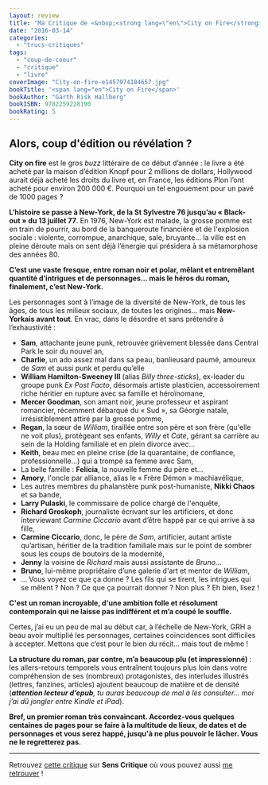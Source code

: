 ```yaml
---
layout: review
title: "Ma Critique de «&nbsp;<strong lang=\"en\">City on Fire</strong>&nbsp;» de <em>Garth Risk Hallberg</em>"
date: "2016-03-14"
categories: 
  - "trucs-critiques"
tags: 
  - "coup-de-coeur"
  - "critique"
  - "livre"
coverImage: "City-on-fire-e1457974184657.jpg"
bookTitle: '<span lang="en">City on Fire</span>'
bookAuthor: "Garth Risk Hallberg"
bookISBN: 9782259228190  
bookRating: 5
---
```


## Alors, coup d'édition ou révélation ?

**City on fire** est le gros _buzz_ littéraire de ce début d’année : le livre a été acheté par la maison d’édition Knopf pour 2 millions de dollars, Hollywood aurait déjà acheté les droits du livre et, en France, les éditions Plon l’ont acheté pour environ 200 000 €. Pourquoi un tel engouement pour un pavé de 1000 pages ?

**L’histoire se passe à New-York, de la St Sylvestre 76 jusqu’au « Black-out » du 13 juillet 77**. En 1976, New-York est malade, la grosse pomme est en train de pourrir, au bord de la banqueroute financière et de l'explosion sociale : violente, corrompue, anarchique, sale, bruyante... la ville est en pleine déroute mais on sent déjà l’énergie qui présidera à sa métamorphose des années 80.

**C’est une vaste fresque, entre roman noir et polar, mêlant et entremêlant quantité d’intrigues et de personnages... mais le héros du roman, finalement, c’est New-York.**

Les personnages sont à l’image de la diversité de New-York, de tous les âges, de tous les milieux sociaux, de toutes les origines... mais **New-Yorkais avant tout**. En vrac, dans le désordre et sans prétendre à l’exhaustivité :

- **Sam**, attachante jeune punk, retrouvée grièvement blessée dans Central Park le soir du nouvel an,
- **Charlie**, un ado assez mal dans sa peau, banlieusard paumé, amoureux de _Sam_ et aussi punk et perdu qu’elle
- **William Hamilton-Sweeney III** (alias _Billy three-sticks_), ex-leader du groupe punk _Ex Post Facto_, désormais artiste plasticien, accessoirement riche héritier en rupture avec sa famille et héroïnomane,
- **Mercer Goodman**, son amant noir, jeune professeur et aspirant romancier, récemment débarqué du « Sud », sa Géorgie natale, irrésistiblement attiré par la grosse pomme,
- **Regan**, la sœur de _William_, tiraillée entre son père et son frère (qu'elle ne voit plus), protégeant ses enfants, _Willy_ et _Cate_, gérant sa carrière au sein de la Holding familiale et en plein divorce avec...
- **Keith**, beau mec en pleine crise (de la quarantaine, de confiance, professionnelle...) qui a trompé sa femme avec Sam,
- La belle famille : **Felicia**, la nouvelle femme du père et...
- **Amory**, l'oncle par alliance, alias le « Frère Démon » machiavélique,
- Les autres membres du phalanstère punk post-humaniste, **Nikki Chaos** et sa bande,
- **Larry Pulaski**, le commissaire de police chargé de l'enquête,
- **Richard Groskoph**, journaliste écrivant sur les artificiers, et donc interviewant _Carmine Ciccario_ avant d’être happé par ce qui arrive à sa fille,
- **Carmine Ciccario**, donc, le père de _Sam_, artificier, autant artiste qu’artisan, héritier de la tradition familiale mais sur le point de sombrer sous les coups de boutoirs de la modernité,
- **Jenny** la voisine de _Richard_ mais aussi assistante de _Bruno_…
- **Bruno**, lui-même propriétaire d’une galerie d'art et mentor de _William_,
- ... Vous voyez ce que ça donne ? Les fils qui se tirent, les intrigues qui se mêlent ? Non ? Ce que ça pourrait donner ? Non plus ? Eh bien, lisez !

**C'est un roman incroyable, d'une ambition folle et résolument contemporain qui ne laisse pas indifférent et m’a coupé le souffle.**

Certes, j’ai eu un peu de mal au début car, à l’échelle de New-York, GRH a beau avoir multiplié les personnages, certaines coïncidences sont difficiles à accepter. Mettons que c’est pour le bien du récit… mais tout de même !

**La structure du roman, par contre, m’a beaucoup plu (et impressionné)** : les allers-retours temporels vous entraînent toujours plus loin dans votre compréhension de ses (nombreux) protagonistes, des interludes illustrés (lettres, fanzines, articles) ajoutent beaucoup de matière et de densité (_**attention lecteur d’epub**, tu auras beaucoup de mal à les consulter… moi j’ai dû jongler entre Kindle et iPad_).

**Bref, un premier roman très convaincant. Accordez-vous quelques centaines de pages pour se faire à la multitude de lieux, de dates et de personnages et vous serez happé, jusqu'à ne plus pouvoir le lâcher. Vous ne le regretterez pas.**

* * *

Retrouvez [cette critique](http://www.senscritique.com/livre/City_on_Fire/critique/85586334) sur **Sens Critique** où vous pouvez aussi [me retrouver](http://www.senscritique.com/Arnaud_Malon) !
